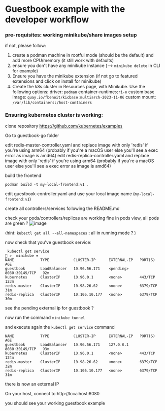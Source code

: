 # Guestbook example with the developer workflow

### pre-requisites: working minikube/share images setup
if not, please follow:

1. create a podman machine in rootful mode (should be the default) and add more CPU/memory (it still work with defaults)
2. ensure you don't have any minikube instance (--> `minikube delete` in CLI for example)
3. Ensure you have the minikube extension (if not go to featured extensions and click on install for minikube)
3. Create the k8s cluster in Resources page, with Minikube. Use the following options:
 driver: `podman`
 container-runtime:`cri-o`
 custom base image: `quay.io/fbenoit/kicbase:multiarch-2023-11-06`
 custom mount: `/var/lib/containers:/host-containers`
 
 ### Ensuring kubernetes cluster is working:
 
clone repository https://github.com/kubernetes/examples

Go to guestbook-go folder

edit redis-master-controller.yaml and replace image with only 'redis' if you're using arm64 (probably if you're a macOS user else you'll see a exec error as image is amd64)
edit redis-replica-controller.yaml and replace image with only 'redis' if you're using arm64 (probably if you're a macOS user else you'll see a exec error as image is amd64)
 
build the frontend

`podman build -t my-local-frontend:v1 .`


edit guestbook-controller.yaml and use your local image name (`my-local-frontend:v1`)

create all controllers/services following the README.md

check your pods/controllers/replicas are working fine 
in pods view, all pods are green ?
![image](https://github.com/redhat-developer/podman-desktop-demo/assets/436777/c6ff2bb4-e00e-49b6-aaa6-a7d3a679faa6)



(hint: `kubectl get all --all-namespaces` : all in running mode ? )


now check that you've guestbook service:


```
 kubectl get service                                                                                                                                                       ✔  minikube ⎈
NAME            TYPE           CLUSTER-IP      EXTERNAL-IP   PORT(S)          AGE
guestbook       LoadBalancer   10.96.56.171    <pending>     8080:30149/TCP   92m
kubernetes      ClusterIP      10.96.0.1       <none>        443/TCP          123m
redis-master    ClusterIP      10.98.26.62     <none>        6379/TCP         31m
redis-replica   ClusterIP      10.105.10.177   <none>        6379/TCP         30m
```

see the pending external ip for guestbook ?

now run the command `minikube tunnel`

and execute again the `kubectl get service` command

```
NAME            TYPE           CLUSTER-IP      EXTERNAL-IP   PORT(S)          AGE
guestbook       LoadBalancer   10.96.56.171    127.0.0.1     8080:30149/TCP   93m
kubernetes      ClusterIP      10.96.0.1       <none>        443/TCP          124m
redis-master    ClusterIP      10.98.26.62     <none>        6379/TCP         32m
redis-replica   ClusterIP      10.105.10.177   <none>        6379/TCP         31m
```

there is now an external IP

On your host, connect to http://localhost:8080

you should see your working guestbook example

